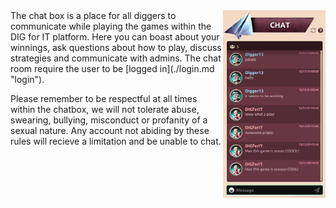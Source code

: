 <img align="right" height="300" src="../_media/chat-screen.png">
The chat box is a place for all diggers to communicate while playing the games within the DIG for IT platform. Here you can boast about your winnings, ask questions about how to play, discuss strategies and communicate with admins. The chat room require the user to be [logged in](./login.md "login").

Please remember to be respectful at all times within the chatbox, we will not tolerate abuse, swearing, bullying, misconduct or profanity of a sexual nature. Any account not abiding by these rules will recieve a limitation and be unable to chat. 
